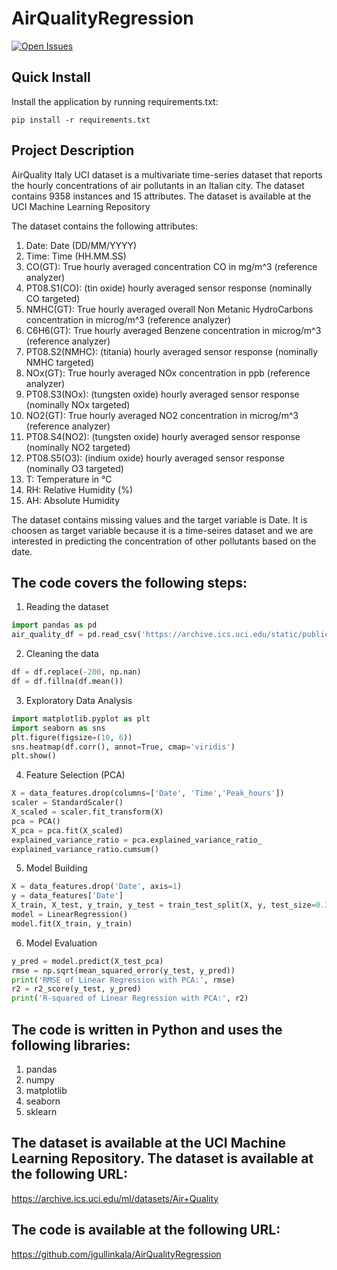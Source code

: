 # AirQualityRegression
[![Open Issues](https://img.shields.io/github/issues-raw/jgullinkala/AirQualityRegression)](https://github.com/jgullinkala/AirQualityRegression/issues)

## Quick Install
Install the application by running requirements.txt:
```
pip install -r requirements.txt
```

## Project Description
AirQuality Italy UCI dataset is a multivariate time-series dataset that reports the hourly concentrations of air pollutants in an Italian city. The dataset contains 9358 instances and 15 attributes. The dataset is available at the UCI Machine Learning Repository

The dataset contains the following attributes:

1. Date: Date (DD/MM/YYYY)
2. Time: Time (HH.MM.SS)
3. CO(GT): True hourly averaged concentration CO in mg/m^3 (reference analyzer)
4. PT08.S1(CO): (tin oxide) hourly averaged sensor response (nominally CO targeted)
5. NMHC(GT): True hourly averaged overall Non Metanic HydroCarbons concentration in microg/m^3 (reference analyzer)
6. C6H6(GT): True hourly averaged Benzene concentration in microg/m^3 (reference analyzer)
7. PT08.S2(NMHC): (titania) hourly averaged sensor response (nominally NMHC targeted)
8. NOx(GT): True hourly averaged NOx concentration in ppb (reference analyzer)
9. PT08.S3(NOx): (tungsten oxide) hourly averaged sensor response (nominally NOx targeted)
10. NO2(GT): True hourly averaged NO2 concentration in microg/m^3 (reference analyzer)
11. PT08.S4(NO2): (tungsten oxide) hourly averaged sensor response (nominally NO2 targeted)
12. PT08.S5(O3): (indium oxide) hourly averaged sensor response (nominally O3 targeted)
13. T: Temperature in °C
14. RH: Relative Humidity (%)
15. AH: Absolute Humidity

The dataset contains missing values and the target variable is Date. It is choosen as target variable because it is a time-seires dataset and we are interested in predicting the concentration of other pollutants based on the date.

## The code covers the following steps:

1. Reading the dataset
```python
import pandas as pd
air_quality_df = pd.read_csv('https://archive.ics.uci.edu/static/public/360/data.csv')
```
2. Cleaning the data
```python
df = df.replace(-200, np.nan)
df = df.fillna(df.mean())
```
3. Exploratory Data Analysis
```python
import matplotlib.pyplot as plt
import seaborn as sns
plt.figure(figsize=(10, 6))
sns.heatmap(df.corr(), annot=True, cmap='viridis')
plt.show()
```
4. Feature Selection (PCA)
```python
X = data_features.drop(columns=['Date', 'Time','Peak_hours'])
scaler = StandardScaler() 
X_scaled = scaler.fit_transform(X)
pca = PCA()  
X_pca = pca.fit(X_scaled)
explained_variance_ratio = pca.explained_variance_ratio_
explained_variance_ratio.cumsum()
```
5. Model Building
```python
X = data_features.drop('Date', axis=1)
y = data_features['Date']
X_train, X_test, y_train, y_test = train_test_split(X, y, test_size=0.3, random_state=42)
model = LinearRegression()
model.fit(X_train, y_train)
```
6. Model Evaluation
```python
y_pred = model.predict(X_test_pca)
rmse = np.sqrt(mean_squared_error(y_test, y_pred))
print('RMSE of Linear Regression with PCA:', rmse)
r2 = r2_score(y_test, y_pred)
print('R-squared of Linear Regression with PCA:', r2)
```

## The code is written in Python and uses the following libraries:

1. pandas
2. numpy
3. matplotlib
4. seaborn
5. sklearn

## The dataset is available at the UCI Machine Learning Repository. The dataset is available at the following URL:
https://archive.ics.uci.edu/ml/datasets/Air+Quality

## The code is available at the following URL:
https://github.com/jgullinkala/AirQualityRegression


